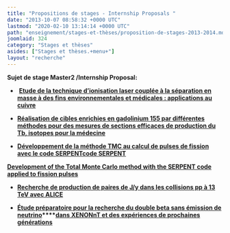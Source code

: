 ```yaml
---
title: "Propositions de stages - Internship Proposals "
date: "2013-10-07 08:58:32 +0000 UTC"
lastmod: "2020-02-10 13:14:14 +0000 UTC"
path: "enseignement/stages-et-thèses/proposition-de-stages-2013-2014.md"
joomlaid: 324
category: "Stages et thèses"
asides: ["Stages et thèses.+menu+"]
layout: "recherche"
---
```

**Sujet de stage Master2 /Internship Proposal:**

*    [**Etude de la technique d’ionisation laser couplée à la séparation en masse à des fins environnementales et médicales : applications au cuivre**](images/proposition_PRISMA_stage_M2ARS_19-20-MAINZ.docx)

*   [**Réalisation de cibles enrichies en gadolinium 155 par différentes méthodes pour des mesures de sections efficaces de production du Tb, isotopes pour la médecine**](images/proposition_PRISMA_stage_M2ARS_19-20-SIDONIE.docx)

*   **[Développement de la méthode TMC au calcul de pulses de fission avec le code SERPENTcode SERPENT](images/Stage-Subatech-PulseTMC-2019M2-Français.pdf)**

**[Development of the Total Monte Carlo method with the SERPENT code applied to fission pulses](images/Internship-Subatech-PulseTMC-2019M2-English.pdf)**

*   **[Recherche de production de paires de J/y dans les collisions pp à 13 TeV avec ALICE](images/StageM2_2019-2020.pdf)**

*   **[Étude préparatoire pour la recherche du double beta sans émission de neutrino](images/Proposition_StageM2_XENON_2020.pdf)****[dans XENONnT et des expériences de prochaines générations](images/Proposition_StageM2_XENON_2020.pdf)**
